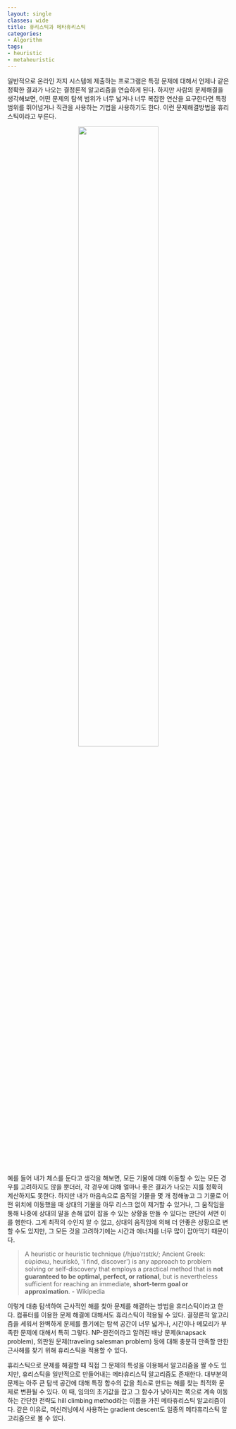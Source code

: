 ```yaml
---
layout: single
classes: wide
title: 휴리스틱과 메타휴리스틱
categories:
- Algorithm
tags:
- heuristic
- metaheuristic
---
```



일반적으로 온라인 저지 시스템에 제출하는 프로그램은 특정 문제에 대해서 언제나 같은 정확한 결과가 나오는 결정론적 알고리즘을 연습하게 된다. 하지만 사람의 문제해결을 생각해보면, 어떤 문제의 탐색 범위가 너무 넓거나 너무 복잡한 연산을 요구한다면 특정 범위를 뛰어넘거나 직관을 사용하는 기법을 사용하기도 한다. 이런 문제해결방법을 휴리스틱이라고 부른다.

<div align="center">
<img src="https://cdn.pixabay.com/photo/2016/02/22/09/44/chess-1215079_1280.jpg" width="60%">
<br><br>
</div>

예를 들어 내가 체스를 둔다고 생각을 해보면, 모든 기물에 대해 이동할 수 있는 모든 경우를 고려하지도 않을 뿐더러, 각 경우에 대해 얼마나 좋은 결과가 나오는 지를 정확히 계산하지도 못한다. 하지만 내가 마음속으로 움직일 기물을 몇 개 정해놓고 그 기물로 어떤 위치에 이동했을 때 상대의 기물을 아무 리스크 없이 제거할 수 있거나, 그 움직임을 통해 나중에 상대의 말을 손해 없이 잡을 수 있는 상황을 만들 수 있다는 판단이 서면 이를 행한다. 그게 최적의 수인지 알 수 없고, 상대의 움직임에 의해 더 안좋은 상황으로 변할 수도 있지만, 그 모든 것을 고려하기에는 시간과 에너지를 너무 많이 잡아먹기 때문이다.

> A heuristic or heuristic technique (/hjʊəˈrɪstɪk/; Ancient Greek: εὑρίσκω, heurískō, 'I find, discover') is any approach to problem solving or self-discovery that employs a practical method that is **not guaranteed to be optimal, perfect, or rational**, but is nevertheless sufficient for reaching an immediate, **short-term goal or approximation**. - Wikipedia

이렇게 대충 탐색하여 근사적인 해를 찾아 문제를 해결하는 방법을 휴리스틱이라고 한다. 컴퓨터를 이용한 문제 해결에 대해서도 휴리스틱이 적용될 수 있다. 결정론적 알고리즘을 세워서 완벽하게 문제를 풀기에는 탐색 공간이 너무 넓거나, 시간이나 메모리가 부족한 문제에 대해서 특히 그렇다. NP-완전이라고 알려진 배낭 문제(knapsack problem), 외판원 문제(traveling salesman problem) 등에 대해 충분히 만족할 만한 근사해를 찾기 위해 휴리스틱을 적용할 수 있다.

휴리스틱으로 문제를 해결할 때 직접 그 문제의 특성을 이용해서 알고리즘을 짤 수도 있지만, 휴리스틱을 일반적으로 만들어내는 메타휴리스틱 알고리즘도 존재한다. 대부분의 문제는 아주 큰 탐색 공간에 대해 특정 함수의 값을 최소로 만드는 해를 찾는 최적화 문제로 변환될 수 있다. 이 때, 임의의 초기값을 잡고 그 함수가 낮아지는 쪽으로 계속 이동하는 간단한 전략도 hill climbing method라는 이름을 가진 메타휴리스틱 알고리즘이다. 같은 이유로, 머신러닝에서 사용하는 gradient descent도 일종의 메타휴리스틱 알고리즘으로 볼 수 있다.